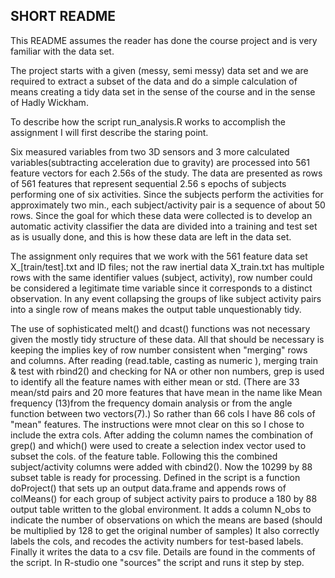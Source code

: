## SHORT README

This README assumes the reader has done the course project and is very familiar with the data set.
 
The project starts with a given (messy, semi messy) data set and we are required to extract a subset of the data and
do a simple calculation of means creating a tidy data set in the sense of the course and in the sense of Hadly Wickham.

To describe how the script run_analysis.R works to accomplish the assignment I will first describe the staring point.

Six measured variables from two 3D sensors and 3 more calculated variables(subtracting acceleration due to gravity) 
are processed into 561 feature vectors for each 2.56s of the study.
The data are presented as rows of 561 features that represent sequential 2.56 s epochs of subjects performing one of six
activities. Since the subjects perform the activities for approximately two min., each subject/activity pair is a sequence of
about 50 rows.
Since the goal for which these data were collected is to develop an automatic activity classifier the data are divided into a 
training and test set as is usually done, and this is how these data are left in the data set.

The assignment only requires that we work with the 561 feature data set X_[train/test].txt and ID files; not the raw inertial data
X_train.txt has multiple rows with the same identifier values (subject, activity), row number could be considered a legitimate
time variable since it corresponds to a distinct observation.
In any event collapsing the groups of like subject activity pairs into a single row of means makes the output 
table unquestionably tidy.

The use of sophisticated melt() and dcast() functions was not necessary given the mostly tidy structure of these data.
All that should be necessary is keeping the implies key of row number consistent when "merging" rows and columns.
After reading (read.table, casting as numeric ), merging train & test with rbind2() and checking for NA or other non numbers,
grep is used to identify all the feature names with either mean or std.
(There are 33 mean/std pairs and 20 more features that have mean in the name like Mean frequency (13)from the frequency domain analysis
or from the angle function between two vectors(7).)
So rather than 66 cols I have 86 cols of "mean" features. The instructions were mnot clear on this so I chose to include the extra cols.
After adding the column names the combination of grep() and which() were used to create a selection index vector used to subset the cols. 
of the feature table.
Following this the  combined subject/activity columns were added with cbind2().
Now the 10299 by 88 subset table is ready for processing.
Defined in the script is a function doProject() that sets up an output data.frame and appends rows of colMeans() for each group of
subject activity pairs to produce a 180 by 88 output table written to the global environment.
It adds a column N_obs to indicate the number of observations on which the means are based (should be multiplied by 128 to get the original number of samples)
It also correctly labels the cols, and recodes the activity numbers for test-based labels.
Finally it writes the data to a csv file.
Details are found in the comments of the script.
In R-studio one "sources" the script and runs it step by step.





 
 
